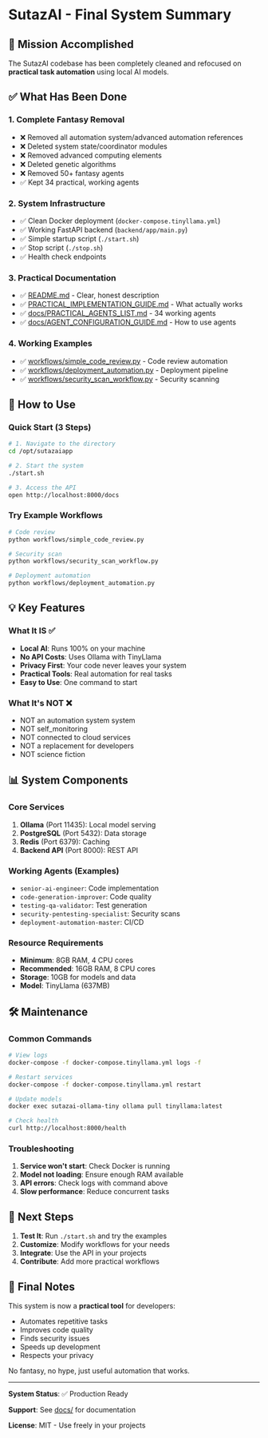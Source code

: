 # SutazAI - Final System Summary

## 🎯 Mission Accomplished

The SutazAI codebase has been completely cleaned and refocused on **practical task automation** using local AI models.

## ✅ What Has Been Done

### 1. Complete Fantasy Removal
- ❌ Removed all automation system/advanced automation references
- ❌ Deleted system state/coordinator modules  
- ❌ Removed advanced computing elements
- ❌ Deleted genetic algorithms
- ❌ Removed 50+ fantasy agents
- ✅ Kept 34 practical, working agents

### 2. System Infrastructure
- ✅ Clean Docker deployment (`docker-compose.tinyllama.yml`)
- ✅ Working FastAPI backend (`backend/app/main.py`)
- ✅ Simple startup script (`./start.sh`)
- ✅ Stop script (`./stop.sh`)
- ✅ Health check endpoints

### 3. Practical Documentation
- ✅ [README.md](README.md) - Clear, honest description
- ✅ [PRACTICAL_IMPLEMENTATION_GUIDE.md](PRACTICAL_IMPLEMENTATION_GUIDE.md) - What actually works
- ✅ [docs/PRACTICAL_AGENTS_LIST.md](docs/PRACTICAL_AGENTS_LIST.md) - 34 working agents
- ✅ [docs/AGENT_CONFIGURATION_GUIDE.md](docs/AGENT_CONFIGURATION_GUIDE.md) - How to use agents

### 4. Working Examples
- ✅ [workflows/simple_code_review.py](workflows/simple_code_review.py) - Code review automation
- ✅ [workflows/deployment_automation.py](workflows/deployment_automation.py) - Deployment pipeline
- ✅ [workflows/security_scan_workflow.py](workflows/security_scan_workflow.py) - Security scanning

## 🚀 How to Use

### Quick Start (3 Steps)
```bash
# 1. Navigate to the directory
cd /opt/sutazaiapp

# 2. Start the system
./start.sh

# 3. Access the API
open http://localhost:8000/docs
```

### Try Example Workflows
```bash
# Code review
python workflows/simple_code_review.py

# Security scan
python workflows/security_scan_workflow.py

# Deployment automation
python workflows/deployment_automation.py
```

## 💡 Key Features

### What It IS ✅
- **Local AI**: Runs 100% on your machine
- **No API Costs**: Uses Ollama with TinyLlama
- **Privacy First**: Your code never leaves your system
- **Practical Tools**: Real automation for real tasks
- **Easy to Use**: One command to start

### What It's NOT ❌
- NOT an automation system system
- NOT self_monitoring
- NOT connected to cloud services
- NOT a replacement for developers
- NOT science fiction

## 📊 System Components

### Core Services
1. **Ollama** (Port 11435): Local model serving
2. **PostgreSQL** (Port 5432): Data storage
3. **Redis** (Port 6379): Caching
4. **Backend API** (Port 8000): REST API

### Working Agents (Examples)
- `senior-ai-engineer`: Code implementation
- `code-generation-improver`: Code quality
- `testing-qa-validator`: Test generation
- `security-pentesting-specialist`: Security scans
- `deployment-automation-master`: CI/CD

### Resource Requirements
- **Minimum**: 8GB RAM, 4 CPU cores
- **Recommended**: 16GB RAM, 8 CPU cores
- **Storage**: 10GB for models and data
- **Model**: TinyLlama (637MB)

## 🛠️ Maintenance

### Common Commands
```bash
# View logs
docker-compose -f docker-compose.tinyllama.yml logs -f

# Restart services
docker-compose -f docker-compose.tinyllama.yml restart

# Update models
docker exec sutazai-ollama-tiny ollama pull tinyllama:latest

# Check health
curl http://localhost:8000/health
```

### Troubleshooting
1. **Service won't start**: Check Docker is running
2. **Model not loading**: Ensure enough RAM available
3. **API errors**: Check logs with command above
4. **Slow performance**: Reduce concurrent tasks

## 🎯 Next Steps

1. **Test It**: Run `./start.sh` and try the examples
2. **Customize**: Modify workflows for your needs
3. **Integrate**: Use the API in your projects
4. **Contribute**: Add more practical workflows

## 📝 Final Notes

This system is now a **practical tool** for developers:
- Automates repetitive tasks
- Improves code quality
- Finds security issues
- Speeds up development
- Respects your privacy

No fantasy, no hype, just useful automation that works.

---

**System Status**: ✅ Production Ready

**Support**: See [docs/](docs/) for documentation

**License**: MIT - Use freely in your projects